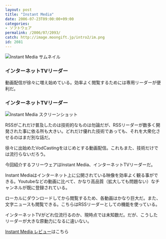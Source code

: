 ```yaml
---
layout: post
title: "Instant Media"
date: 2006-07-23T09:00:00+09:00
categories:
- ソフトウェア
permalink: /2006/07/2093/
catch: http://image.moongift.jp/intro2/im.png
id: 2081
---
```

 ![Instant Media サムネイル](http://image.moongift.jp/intro2/im.t.png "Instant Media サムネイル")
  

### インターネットTVリーダー
  
動画配信が徐々に増え始めている。効率よく閲覧するためには専用リーダーが便利だ。  
<!--more-->  

### インターネットTVリーダー
  

![Instant Media スクリーンショット](http://image.moongift.jp/intro2/im.png "Instant Media スクリーンショット")

  

RSSがこれだけ普及したのは技術的なものは勿論だが、RSSリーダーが数多く開発された事に依る所も大きい。どれだけ優れた技術であっても、それを大衆化させるのはまだ別な話だ。

  

徐々に出始めたVodCastingをはじめとする動画配信。これもまた、技術だけでは流行らないだろう。

  

今回紹介するフリーウェアはInstant Media、インターネットTVリーダーだ。

  

Instant Mediaはインターネット上に公開されている映像を効率よく観る事ができる。Youtubeなどの動画に比べて、かなり高品質（拡大しても問題ない）なチャンネルが既に登録されている。

  

ローカルにダウンロードしてから閲覧するため、各動画はかなり巨大だ。また、文字ニュースも閲覧できる。こちらはRSSリーダーとしての機能を使っている。

  

インターネットTVがどれ位流行るのか、現時点では未知数だ。だが、こうしたリーダーが大きな原動力になるに違いない。

  

[Instant Media レビュー](http://fw.moongift.jp/review/i-2094.html)はこちら

